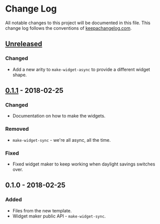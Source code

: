 # Change Log
All notable changes to this project will be documented in this file. This change log follows the conventions of [keepachangelog.com](http://keepachangelog.com/).

## [Unreleased]
### Changed
- Add a new arity to `make-widget-async` to provide a different widget shape.

## [0.1.1] - 2018-02-25
### Changed
- Documentation on how to make the widgets.

### Removed
- `make-widget-sync` - we're all async, all the time.

### Fixed
- Fixed widget maker to keep working when daylight savings switches over.

## 0.1.0 - 2018-02-25
### Added
- Files from the new template.
- Widget maker public API - `make-widget-sync`.

[Unreleased]: https://github.com/your-name/chapter-3/compare/0.1.1...HEAD
[0.1.1]: https://github.com/your-name/chapter-3/compare/0.1.0...0.1.1
